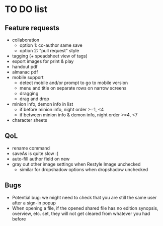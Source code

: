 # TO DO list

## Feature requests

- collaboration
  - option 1: co-author same save
  - option 2: "pull request" style
- tagging (+ speadsheet view of tags)
- export images for print & play
- handout pdf
- almanac pdf
- mobile support
  - detect mobile and/or prompt to go to mobile version
  - menu and title on separate rows on narrow screens
  - dragging
  - drag and drop
- minion info, demon info in list
  - if before minion info, night order >=1, <4
  - if between minion info & demon info, night order >=4, <7
- character sheets

## QoL

- rename command
- saveAs is quite slow :(
- auto-fill author field on new
- gray out other image settings when Restyle Image unchecked
  - similar for dropshadow options when dropshadow unchecked

## Bugs

- Potential bug: we might need to check that you are still the same user after a sign-in popup
- When opening a file, if the opened shared file has no edition synopsis, overview, etc. set, they will not get cleared from whatever you had before
